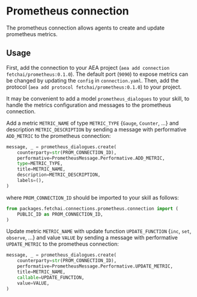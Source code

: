 # Prometheus connection
The prometheus connection allows agents to create and update prometheus metrics.

## Usage

First, add the connection to your AEA project (`aea add connection fetchai/prometheus:0.1.0`). The default port (`9090`) to expose metrics can be changed by updating the `config` in `connection.yaml`. Then, add the protocol (`aea add protocol fetchai/prometheus:0.1.0`) to your project. 

It may be convenient to add a model `prometheus_dialogues` to your skill, to handle the metrics configuration and messages to the prometheus connection.

Add a metric `METRIC_NAME` of type `METRIC_TYPE` {`Gauge`, `Counter`, ...} and description `METRIC_DESCRIPTION` by sending a message with performative `ADD_METRIC` to the prometheus connection:
```python
message, _ = prometheus_dialogues.create(
    counterparty=str(PROM_CONNECTION_ID),
    performative=PrometheusMessage.Performative.ADD_METRIC,
    type=METRIC_TYPE,
    title=METRIC_NAME,
    description=METRIC_DESCRIPTION,
    labels=(),
)
```
where `PROM_CONNECTION_ID` should be imported to your skill as follows:
```python
from packages.fetchai.connections.prometheus.connection import (
    PUBLIC_ID as PROM_CONNECTION_ID,
)
```

Update metric `METRIC_NAME` with update function `UPDATE_FUNCTION` {`inc`, `set`, `observe`, ...} and value `VALUE` by sending a message with performative `UPDATE_METRIC` to the prometheus connection:
```python
message, _ = prometheus_dialogues.create(
    counterparty=str(PROM_CONNECTION_ID),
    performative=PrometheusMessage.Performative.UPDATE_METRIC,
    title=METRIC_NAME,
    callable=UPDATE_FUNCTION,
    value=VALUE,
)
```




